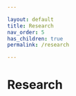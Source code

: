 ```yaml
---

layout: default
title: Research
nav_order: 5
has_children: true
permalink: /research

---
```


# Research


